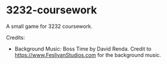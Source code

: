# 3232-coursework
A small game for 3232 coursework.

Credits:

- Background Music: Boss Time by David Renda.
Credit to https://www.FesliyanStudios.com for the background music.
